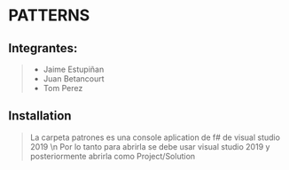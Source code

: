 # PATTERNS

## Integrantes:
>* Jaime Estupiñan
>* Juan Betancourt
>* Tom Perez

## Installation

> La carpeta patrones es una console aplication de f# de visual studio 2019 \n
> Por lo tanto para abrirla se debe usar visual studio 2019 y posteriormente abrirla como Project/Solution
